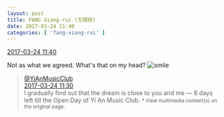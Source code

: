 ```yaml
---
layout: post
title: FANG Xiang-rui (方翔锐)
date: 2017-03-24 11:40
categories: [ 'fang-xiang-rui' ]
---
```


<div class="weibo-info">
  <a href="http://weibo.com/6117583008/EBfOJBULO">2017-03-24 11:40</a>
</div>

Not as what we agreed. What's that on my head? ![smile](http://img.t.sinajs.cn/t4/appstyle/expression/ext/normal/5c/huanglianwx_org.gif)

<!-- more -->

> <div class="weibo-post-name">
>   <a href="http://weibo.com/u/6094546964">@YiAnMusicClub</a>
> </div>
> <div class="weibo-info">
>   <a href="http://weibo.com/6094546964/EBfKwnNhN">2017-03-24 11:30</a>
> </div>
> I gradually find out that the dream is close to you and me — 6 days left till the Open Day of Yi An Music Club.  
> <small>* View multimedia content(s) on the original page.</small>
